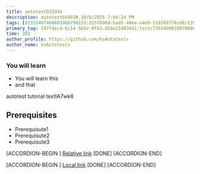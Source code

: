 ```yaml
---
title: autotestD3Zd44
description: autotestbk801N_10/8/2025 7:04:24 PM
tags: [82352407468693968798155:325f896d-bad5-49ee-a4e6-518589778cd8/139269250608756787992873,197f4ec4-6c14-5b5e-9fb3-058e21403d41:tech/73554900100700000996,c1a376dd-ebd0-4787-804e-a23fef23ba06:4625ac99-30b5-4df6-a6c5-f840dd406e80/1bf8f1d5-d54a-41e0-b203-d94deae18a3c]
primary_tag: 197f4ec4-6c14-5b5e-9fb3-058e21403d41:tech/73554900100700000996/67838200100800006287
time: 381
author_profile: https://github.com/ksAutotests
author_name: ksAutotests
---
```

### You will learn
- You will learn this
- and that

autotest tutorial textIA7wk6

## Prerequisites
- Prerequisute1
- Prerequisute2
- Prerequisute3

[ACCORDION-BEGIN [](step)]
[Relative link](autotest_tutoriala1n0j2)
[DONE]
[ACCORDION-END]

[ACCORDION-BEGIN [](step)]
[Local link](http://localhost/index.html)
[DONE]
[ACCORDION-END]

